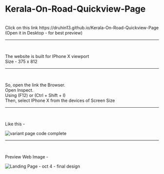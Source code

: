 # Kerala-On-Road-Quickview-Page
<br>
Click on this link 
https://druhin13.github.io/Kerala-On-Road-Quickview-Page
<br>
(Open it in Desktop - for best preview)
<hr>
<br>

The website is built for IPhone X viewport<br>
Size - 375 x 812
<hr>
<br>

So, open the link the Browser.<br>
Open Inspect.<br>
Using (F12) or (Ctrl + Shift + I)<br>
Then, select IPhone X from the devices of Screen Size
<hr>
<br>

Like this -

![variant page code complete](https://user-images.githubusercontent.com/46156118/67115497-ffab1c00-f1fb-11e9-9023-b798e9fbf0da.PNG)




<hr>
<br>



Preview Web Image - 

![Landing Page - oct 4 - final design](https://user-images.githubusercontent.com/46156118/66249592-5f60ec00-e753-11e9-9db3-f5ee4bf4fe82.png)
